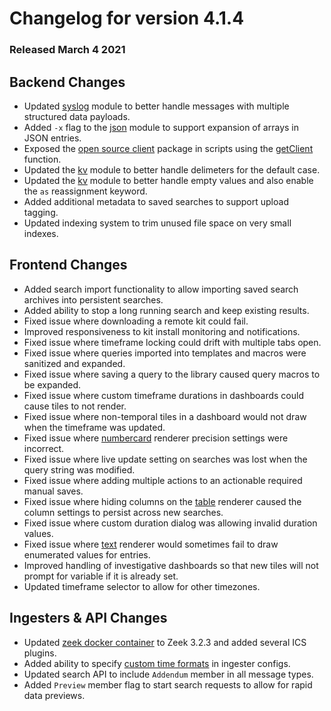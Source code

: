 # Changelog for version 4.1.4

### Released March 4 2021

## Backend Changes
* Updated [syslog](#!search/syslog/syslog.md#Structured_Data) module to better handle messages with multiple structured data payloads.
* Added `-x` flag to the [json](http://localhost:3001/#!search/json/json.md#Arrays) module to support expansion of arrays in JSON entries.
* Exposed the [open source client](https://pkg.go.dev/github.com/gravwell/gravwell/v3/client#Client) package in scripts using the [getClient](#!scripting/scriptingsearch.md#Built-in_functions) function.
* Updated the [kv](#!search/kv/kv.md) module to better handle delimeters for the default case.
* Updated the [kv](#!search/kv/kv.md) module to better handle empty values and also enable the `as` reassignment keyword.
* Added additional metadata to saved searches to support upload tagging.
* Updated indexing system to trim unused file space on very small indexes.

## Frontend Changes
* Added search import functionality to allow importing saved search archives into persistent searches.
* Added ability to stop a long running search and keep existing results.
* Fixed issue where downloading a remote kit could fail.
* Improved responsiveness to kit install monitoring and notifications.
* Fixed issue where timeframe locking could drift with multiple tabs open.
* Fixed issue where queries imported into templates and macros were sanitized and expanded.
* Fixed issue where saving a query to the library caused query macros to be expanded.
* Fixed issue where custom timeframe durations in dashboards could cause tiles to not render.
* Fixed issue where non-temporal tiles in a dashboard would not draw when the timeframe was updated.
* Fixed issue where [numbercard](#!search/gauge/gauge.md) renderer precision settings were incorrect.
* Fixed issue where live update setting on searches was lost when the query string was modified.
* Fixed issue where adding multiple actions to an actionable required manual saves.
* Fixed issue where hiding columns on the [table](#!search/table/table.md) renderer caused the column settings to persist across new searches.
* Fixed issue where custom duration dialog was allowing invalid duration values.
* Fixed issue where [text](#!search/text/text.md) renderer would sometimes fail to draw enumerated values for entries.
* Improved handling of investigative dashboards so that new tiles will not prompt for variable if it is already set.
* Updated timeframe selector to allow for other timezones.


## Ingesters & API Changes
* Updated [zeek docker container](https://hub.docker.com/r/gravwell/zeek) to Zeek 3.2.3 and added several ICS plugins.
* Added ability to specify [custom time formats](#!ingesters/customtime/customtime.md) in ingester configs.
* Updated search API to include `Addendum` member in all message types.
* Added `Preview` member flag to start search requests to allow for rapid data previews.
